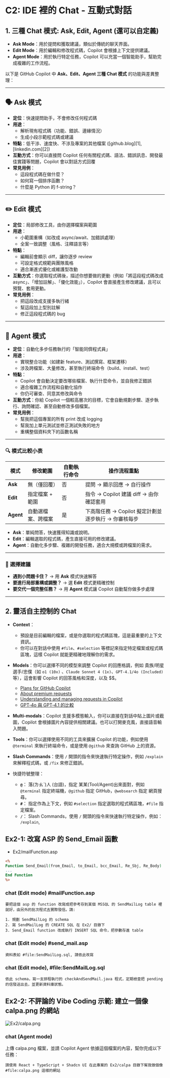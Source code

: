 # C2: IDE 裡的 Chat - 互動式對話

## 1. 三種 Chat 模式: Ask, Edit, Agent (還可以自定義)
* **Ask Mode**：用於提問和獲取建議，類似於傳統的聊天界面。
* **Edit Mode**：用於編輯和修改程式碼，Copilot 會根據上下文提供建議。
* **Agent Mode**：用於執行特定任務，Copilot 可以充當一個智能助手，幫助完成複雜的工作流程。

以下是 GitHub Copilot 中 **Ask、Edit、Agent 三種 Chat 模式** 的功能與差異整理：

---

## 🗣️ Ask 模式

* **定位**：快速提問助手，不會修改任何程式碼
* **用途**：
  * 解析現有程式碼（功能、錯誤、邊緣情況）
  * 生成小段示範程式碼或建議
* **特點**：低干涉、速度快、不涉及專案的其他檔案 ([github.blog][1], [linkedin.com][2])
* **互動方式**：你可以直接問 Copilot 任何有關程式碼、語法、錯誤訊息、開發最佳實踐等問題，Copilot 會以對話方式回覆
* **常見用例**：
  - 這段程式碼在做什麼？
  - 如何寫一個排序函數？
  - 什麼是 Python 的 f-string？

---

## ✏️ Edit 模式

* **定位**：局部修改工具，由你選擇檔案與範圍
* **用途**：
  * 小範圍重構（如改成 async/await、加錯誤處理）
  * 全案一致調整（風格、注釋語言等）
* **特點**：
  * 編輯前會顯示 diff，讓你逐步 review
  * 可設定格式規範與團隊風格
  * 適合漸進式優化或維護型改動
* **互動方式**：你選取程式碼後，描述你想要做的更動（例如「將這段程式碼改成 async」、「增加註解」、「優化效能」），Copilot 會直接產生修改建議，且可以預覽、套用更動。
* **常見用例**：
  - 把這段改成支援多執行緒
  - 幫這段加上型別註解
  - 修正這段程式碼的 bug

---

## 🤖 Agent 模式

* **定位**：自動化多步任務執行的「智能同儕程式員」
* **用途**：
  * 實現整合功能（如建新 feature、測試撰寫、框架遷移）
  * 涉及跨檔案、大量修改，甚至執行終端命令（build、install、test）
* **特點**：
  * Copilot 會自動決定要改哪些檔案、執行什麼命令，並自我修正錯誤
  * 適合複雜工作流程和自動化協作
  * 你仍可審查、同意其修改與命令
* **互動方式**：你給 Copilot 一個較高層次的目標，它會自動規劃步驟、逐步執行、詢問確認、甚至自動修改多個檔案。
* **常見用例**：
  - 幫我把這個專案的所有 print 改成 logging
  - 幫我加上單元測試並修正測試失敗的地方
  - 重構整個資料夾下的函數名稱

---

### 🔍 模式比較小表

| 模式        | 修改範圍      | 自動執行命令  | 操作流程重點   |
| --------- | --------- | ------------------- | --------------------------------- |
| **Ask**   | 無（僅回覆）    | 否   | 提問 → 顯示回應 → 自行操作                  |
| **Edit**  | 指定檔案 + 範圍 | 否 | 指令 → Copilot 建議 diff → 由你確認套用     |
| **Agent** | 自動選檔案、跨檔案 | 是 | 下高階任務 → Copilot 擬定計劃並逐步執行 → 你審核每步 |


- **Ask**：單純問答，快速獲得知識或說明。
- **Edit**：編輯選取的程式碼，產生直接可用的修改建議。
- **Agent**：自動化多步驟、複雜的開發任務，適合大規模或跨檔案的需求。
---

### 📌 選擇建議

* **遇到小問題卡住？** → 用 **Ask** 模式快速解答
* **要進行局部重構或調整？** → 選 **Edit** 模式更精確控制
* **要交代一個完整任務？** → 用 **Agent** 模式讓 Copilot 自動幫你做多步處理

---

## 2. 靈活自主控制的 Chat

* **Context**：
    - 預設是目前編輯的檔案，或是你選取的程式碼區塊，這是最重要的上下文資訊。
    - 你可以在對話中使用 `#file`、`#selection` 等標記來指定特定檔案或程式碼區塊，這樣 Copilot 就能更精確地理解你的需求。

* **Models**：你可以選擇不同的模型來調整 Copilot 的回應格調，例如 貴族/明星選手/忠僕（如 `o1 (10x)` 、`Claude Sonnet 4 (1x)`、`GPT-4.1/4o (Included)` 等），這會影響 Copilot 的回答風格和深度，以及 $$。
    - [Plans for GitHub Copilot](https://docs.github.com/en/copilot/about-github-copilot/plans-for-github-copilot)
    - [About premium requests](https://docs.github.com/en/copilot/managing-copilot/monitoring-usage-and-entitlements/about-premium-requests)
    - [Understanding and managing requests in Copilot](https://docs.github.com/en/copilot/managing-copilot/understanding-and-managing-copilot-usage/understanding-and-managing-requests-in-copilotlb)
    - [GPT‑4o 與 GPT‑4.1 的比較](GPT-4o_vs_GPT-4.1.md)
    
* **Multi-modals**：Copilot 支援多模態輸入，你可以直接在對話中貼上圖片或截圖，Copilot 會根據圖片內容提供相關建議。也可以打開麥克風，直接語音輸入問題。

* **Tools**：你可以選擇使用不同的工具來擴展 Copilot 的功能，例如使用 `@terminal` 來執行終端命令，或是使用 `@github` 來查詢 GitHub 上的資源。
* **Slash Commands**：使用 `/` 開頭的指令來快速執行特定操作，例如 `/explain` 來解釋程式碼，或 `/fix` 來修正錯誤。
* 快捷符號整理：
    - **`@`**： 落(ㄌㄠˋ)人 (台語)，指定 某某(Tool/Agent)出來面對，例如 `@terminal` 指定終端機，`@github` 指定 GitHub，`@websearch` 指定 網頁搜尋。
    - **`#`**： 指定作為上下文，例如 `#selection` 指定選取的程式碼區塊，`#file` 指定檔案。
    - **`/`**： Slash Commands，使用 `/` 開頭的指令來快速執行特定操作，例如： `/explain`, 

## Ex2-1: 改寫 ASP 的 Send_Email 函數

* Ex2/mailFunction.asp

```asp
<%
Function Send_Email(from_Email, to_Email, bcc_Email, Re_Sbj, Re_Body)
...
End Function
%>
```
### chat (Edit mode) #mailFunction.asp

```text
要把這個 asp 的 function 改寫成把參考存到某個 MSSQL 的 SendMailLog table 裡就好，由另外的批次程式去實際發信。請:

1. 規劃 SendMailLog 的 schema
2. 寫 SendMailLog 的 CREATE SQL 在 Ex2/ 目錄下
3. Send_Email function 改成執行 INSERT SQL 命令，把參數存進 table
```

### chat (Edit mode) #send_mail.asp

```Edit mode
資料表如 #file:SendMailLog.sql, 請依此改寫
```

### chat (Edit mode), #file:SendMailLog.sql


```Edit mode
依此 schema，寫一支排程執行的 checkAndSendMail.java 程式，定期檢查把 pending 的信發送出去，並更新資料庫狀態。
```

## Ex2-2: 不評論的 Vibe Coding 示範: 建立一個像 calpa.png 的網站

![Ex2/calpa.png](C2/calpa.png)

### chat (Agent mode)

上傳 calpa.png 檔案，並請 Copilot Agent 依據這個檔案的內容，幫你完成以下任務：
```text
請使用 React + TypeScript + Shadcn UI 在此專案的 Ex2/calpa 目錄下幫我做個像
#file:calpa.png 這樣的網站

```
